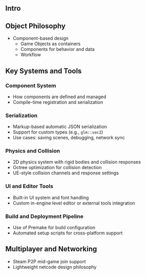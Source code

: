 ## Intro
## Object Philosophy
* Component-based design
	* Game Objects as containers
	* Components for behavior and data
	* Workflow
## Key Systems and Tools
### Component System
- How components are defined and managed
- Compile-time registration and serialization
### Serialization
- Markup-based automatic JSON serialization
- Support for custom types (e.g., `glm::vec2`)
- Use cases: saving scenes, debugging, network sync

### Physics and Collision
- 2D physics system with rigid bodies and collision responses
- Octree optimization for collision detection
- UE-style collision channels and response settings

### UI and Editor Tools
- Built-in UI system and font handling
- Custom in-engine level editor or external tools integration

### Build and Deployment Pipeline
- Use of Premake for build configuration
- Automated setup scripts for cross-platform support

## Multiplayer and Networking
- Steam P2P mid-game join support
- Lightweight netcode design philosophy